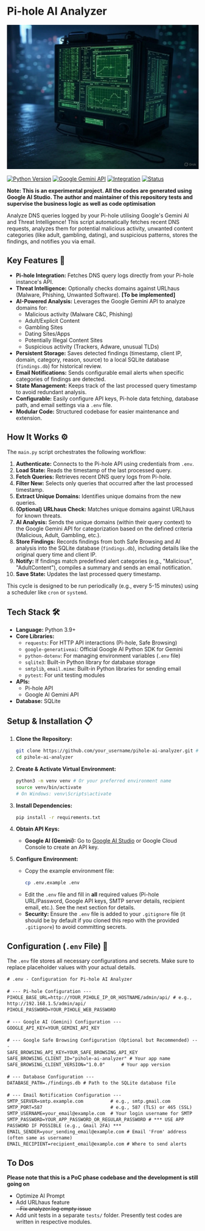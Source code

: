 # Pi-hole AI Analyzer
![analyzer image](assets/analyzer.jpg "Title")    


[![Python Version](https://img.shields.io/badge/Python-3.9+-blue.svg)](https://www.python.org/)
[![Google Gemini API](https://img.shields.io/badge/Google%20AI-Gemini%20API-orange.svg)](https://ai.google.dev/)
[![Integration](https://img.shields.io/badge/Integration-Pi--hole-lightgrey.svg)](https://pi-hole.net/)
[![Status](https://img.shields.io/badge/Status-Beta-green.svg)]()

**Note: This is an experimental project. All the codes are generated using Google AI Studio. 
The author and maintainer of this repository tests and supervise the business logic as well as code optimisation**

Analyze DNS queries logged by your Pi-hole utilising Google's Gemini AI and Threat Intelligence! 
This script automatically fetches recent DNS requests, analyzes them for potential malicious activity, unwanted content categories (like adult, gambling, dating), and suspicious patterns, stores the findings, and notifies you via email.

## Key Features 🚀

*   **Pi-hole Integration:** Fetches DNS query logs directly from your Pi-hole instance's API.
*   **Threat Intelligence:** Optionally checks domains against URLhaus (Malware, Phishing, Unwanted Software). **[To be implemented]**
*   **AI-Powered Analysis:** Leverages the Google Gemini API to analyze domains for:
    *   Malicious activity (Malware C&C, Phishing)
    *   Adult/Explicit Content
    *   Gambling Sites
    *   Dating Sites/Apps
    *   Potentially Illegal Content Sites
    *   Suspicious activity (Trackers, Adware, unusual TLDs)
*   **Persistent Storage:** Saves detected findings (timestamp, client IP, domain, category, reason, source) to a local SQLite database (`findings.db`) for historical review.
*   **Email Notifications:** Sends configurable email alerts when specific categories of findings are detected.
*   **State Management:** Keeps track of the last processed query timestamp to avoid redundant analysis.
*   **Configurable:** Easily configure API keys, Pi-hole data fetching, database path, and email settings via a `.env` file.
*   **Modular Code:** Structured codebase for easier maintenance and extension.

## How It Works ⚙️

The `main.py` script orchestrates the following workflow:

1.  **Authenticate:** Connects to the Pi-hole API using credentials from `.env`.
2.  **Load State:** Reads the timestamp of the last processed query.
3.  **Fetch Queries:** Retrieves recent DNS query logs from Pi-hole.
4.  **Filter New:** Selects only queries that occurred after the last processed timestamp.
5.  **Extract Unique Domains:** Identifies unique domains from the new queries.
6.  **(Optional) URLhaus Check:** Matches unique domains against URLhaus for known threats.
7.  **AI Analysis:** Sends the unique domains (within their query context) to the Google Gemini API for categorization based on the defined criteria (Malicious, Adult, Gambling, etc.).
8.  **Store Findings:** Records findings from both Safe Browsing and AI analysis into the SQLite database (`findings.db`), including details like the original query time and client IP.
9.  **Notify:** If findings match predefined alert categories (e.g., "Malicious", "AdultContent"), compiles a summary and sends an email notification.
10. **Save State:** Updates the last processed query timestamp.

This cycle is designed to be run periodically (e.g., every 5-15 minutes) using a scheduler like `cron` or `systemd`.

## Tech Stack 🛠️

*   **Language:** Python 3.9+
*   **Core Libraries:**
    *   `requests`: For HTTP API interactions (Pi-hole, Safe Browsing)
    *   `google-generativeai`: Official Google AI Python SDK for Gemini
    *   `python-dotenv`: For managing environment variables (`.env` file)
    *   `sqlite3`: Built-in Python library for database storage
    *   `smtplib`, `email.mime`: Built-in Python libraries for sending email
    *   `pytest`: For unit testing modules
*   **APIs:**
    *   Pi-hole API
    *   Google AI Gemini API
*   **Database:** SQLite

## Setup & Installation 📋

1.  **Clone the Repository:**
    ```bash
    git clone https://github.com/your_username/pihole-ai-analyzer.git # Replace with your repo URL
    cd pihole-ai-analyzer
    ```

2.  **Create & Activate Virtual Environment:**
    ```bash
    python3 -m venv venv # Or your preferred environment name
    source venv/bin/activate
    # On Windows: venv\Scripts\activate
    ```

3.  **Install Dependencies:**
    ```bash
    pip install -r requirements.txt
    ```

4.  **Obtain API Keys:**
    *   **Google AI (Gemini):** Go to [Google AI Studio](https://aistudio.google.com/) or Google Cloud Console to create an API key.

5.  **Configure Environment:**
    *   Copy the example environment file:
        ```bash
        cp .env.example .env
        ```
    *   Edit the `.env` file and fill in **all** required values (Pi-hole URL/Password, Google API keys, SMTP server details, recipient email, etc.). See the next section for details.
    *   **Security:** Ensure the `.env` file is added to your `.gitignore` file (it should be by default if you cloned this repo with the provided `.gitignore`) to avoid committing secrets.

## Configuration (`.env` File) 🔑

The `.env` file stores all necessary configurations and secrets. Make sure to replace placeholder values with your actual details.

```dotenv
# .env - Configuration for Pi-hole AI Analyzer

# --- Pi-hole Configuration ---
PIHOLE_BASE_URL=http://YOUR_PIHOLE_IP_OR_HOSTNAME/admin/api/ # e.g., http://192.168.1.5/admin/api/
PIHOLE_PASSWORD=YOUR_PIHOLE_WEB_PASSWORD

# --- Google AI (Gemini) Configuration ---
GOOGLE_API_KEY=YOUR_GEMINI_API_KEY

# --- Google Safe Browsing Configuration (Optional but Recommended) ---
SAFE_BROWSING_API_KEY=YOUR_SAFE_BROWSING_API_KEY
SAFE_BROWSING_CLIENT_ID="pihole-ai-analyzer" # Your app name
SAFE_BROWSING_CLIENT_VERSION="1.0.0"      # Your app version

# --- Database Configuration ---
DATABASE_PATH=./findings.db # Path to the SQLite database file

# --- Email Notification Configuration ---
SMTP_SERVER=smtp.example.com          # e.g., smtp.gmail.com
SMTP_PORT=587                         # e.g., 587 (TLS) or 465 (SSL)
SMTP_USERNAME=your_email@example.com  # Your login username for SMTP
SMTP_PASSWORD=YOUR_APP_PASSWORD_OR_REGULAR_PASSWORD # *** USE APP PASSWORD IF POSSIBLE (e.g., Gmail 2FA) ***
EMAIL_SENDER=your_sending_email@example.com # Email 'From' address (often same as username)
EMAIL_RECIPIENT=recipient_email@example.com # Where to send alerts
```
## To Dos
**Please note that this is a PoC phase codebase and the development is still going on**
- Optimize AI Prompt 
- Add URLhaus feature   
~~- Fix analyzer.log empty issue~~ 
- Add unit tests in a separate `tests/` folder. Presently test codes are written in respective modules.